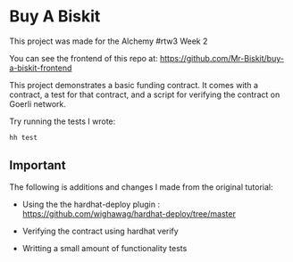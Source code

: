# Buy A Biskit

This project was made for the Alchemy #rtw3 Week 2 

You can see the frontend of this repo at: https://github.com/Mr-Biskit/buy-a-biskit-frontend

This project demonstrates a basic funding contract. It comes with a contract, a test for that contract, and a script for verifying the contract on Goerli network.

Try running the tests I wrote:

```bash
hh test
```

## Important

The following is additions and changes I made from the original tutorial:

- Using the the hardhat-deploy plugin : https://github.com/wighawag/hardhat-deploy/tree/master

- Verifying the contract using hardhat verify

- Writting a small amount of functionality tests

